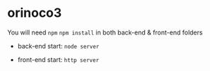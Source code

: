 # orinoco3

You will need `npm`
`npm install` in both back-end & front-end folders

- back-end start:
`node server`

- front-end start:
`http server`

